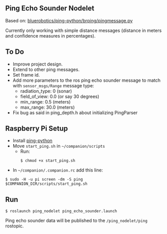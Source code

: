 ## Ping Echo Sounder Nodelet
Based on: [bluerobotics/ping-python/brping/pingmessage.py](https://github.com/bluerobotics/ping-python/blob/master/brping/pingmessage.py)

Currently only working with simple distance messages (distance in meters and confidence measures in percentages).

## To Do
* Improve project design.
* Extend to other ping messages.
* Set frame id.
* Add more parameters to the ros ping echo sounder message to match with `sensor_msgs/Range` message type:
  * radiation_type: 0   (sonar)
  * field_of_view: 0.0  (or say 30 degrees)
  * min_range: 0.5      (meters)
  * max_range: 30.0     (meters)
* Fix bug as said in ping_depth.h about initializing PingParser 


## Raspberry Pi Setup
* Install [ping-python](https://github.com/bluerobotics/ping-python)
* Move `start_ping.sh` in `~/companion/scripts`
  * Run:
    ``` console
    $ chmod +x start_ping.sh
    ```
* In `~/companion/.companion.rc` add this line:
``` console
$ sudo -H -u pi screen -dm -S ping $COMPANION_DIR/scripts/start_ping.sh
```

## Run
``` console
$ roslaunch ping_nodelet ping_echo_sounder.launch
```

Ping echo sounder data will be published to the `/ping_nodelet/ping` rostopic.
